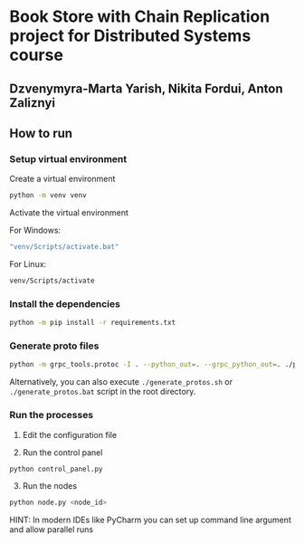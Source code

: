 # Book Store with Chain Replication project for Distributed Systems course

## Dzvenymyra-Marta Yarish, Nikita Fordui, Anton Zaliznyi

## How to run

### Setup virtual environment

Create a virtual environment

```bash
python -m venv venv
```

Activate the virtual environment

For Windows:

```bash
"venv/Scripts/activate.bat"
```

For Linux:

```bash
venv/Scripts/activate
```

### Install the dependencies

```bash
python -m pip install -r requirements.txt
```

### Generate proto files

```bash
python -m grpc_tools.protoc -I . --python_out=. --grpc_python_out=. ./protos/control_panel.proto
```

Alternatively, you can also execute `./generate_protos.sh` or `./generate_protos.bat` 
script in the root directory.

### Run the processes 

1. Edit the configuration file

2. Run the control panel

```bash
python control_panel.py
```

3. Run the nodes

```bash
python node.py <node_id>
```

HINT: In modern IDEs like PyCharm you 
can set up command line argument and allow parallel runs
